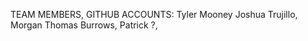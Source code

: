 TEAM MEMBERS, GITHUB ACCOUNTS:
Tyler Mooney
Joshua Trujillo, 
Morgan Thomas Burrows, 
Patrick ?,    
